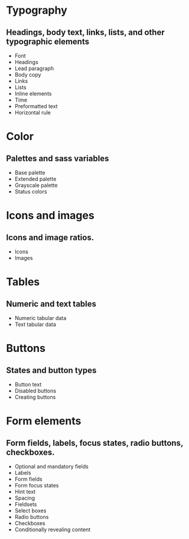 # Typography
## Headings, body text, links, lists, and other typographic elements

* Font
* Headings
* Lead paragraph
* Body copy
* Links
* Lists
* Inline elements
* Time
* Preformatted text
* Horizontal rule

# Color
## Palettes and sass variables

* Base palette
* Extended palette
* Grayscale palette
* Status colors

# Icons and images
## Icons and image ratios.

* Icons
* Images

# Tables
## Numeric and text tables

* Numeric tabular data
* Text tabular data

# Buttons
## States and button types

* Button text
* Disabled buttons
* Creating buttons

# Form elements
## Form fields, labels, focus states, radio buttons, checkboxes.

* Optional and mandatory fields
* Labels
* Form fields
* Form focus states
* Hint text
* Spacing
* Fieldsets
* Select boxes
* Radio buttons
* Checkboxes
* Conditionally revealing content

